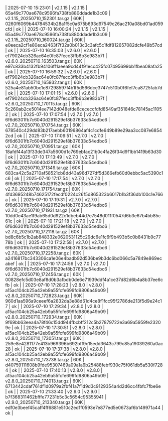 | 2025-07-10 15:23:01 | v2.1.15 | v2.1.15 | 65a49c770ae678c9596fa738fb880ddade1b3c09 | v2.1.15_20250710_152301.tar.gz | 60K | 0260f6069b44784534b28a1f5c0a675b693d97549c26ac210a08bd01ad059cfd | ok |
| 2025-07-10 16:00:24 | v2.1.15 | v2.1.15 | 65a49c770ae678c9596fa738fb880ddade1b3c09 | v2.1.15_20250710_160024.tar.gz | 60K | e0eeca2cf1e80eca2463f7f32a0b013c3c3afc5c1fdf812657082dcfe49b57cd | ok |
| 2025-07-10 16:35:03 | v2.6.0 | v2.6.0 | ef79024cb326ac64e0fc87fecc3ffb6b3e983b7f | v2.6.0_20250710_163503.tar.gz | 60K | e97c833b4132fb94106ff1aeea9cd44f91ecc425fc07495699bb1fbea08afa25 | ok |
| 2025-07-10 16:59:32 | v2.6.0 | v2.6.0 | ef79024cb326ac64e0fc87fecc3ffb6b3e983b7f | v2.6.0_20250710_165932.tar.gz | 60K | 525a4e81ab50bc1e87298597f4b1f5d566dce3747c510b0f6fef7ca8725fab7d | ok |
| 2025-07-10 17:01:15 | v2.6.0 | v2.6.0 | ef79024cb326ac64e0fc87fecc3ffb6b3e983b7f | v2.6.0_20250710_170115.tar.gz | 60K | 5c260ab2ce5014ee7142d048efde6cececcfdfd8549af351846c78145ac11052 | ok |
| 2025-07-10 17:07:54 | v2.7.0 | v2.7.0 | 6f6d6301fb7c6040d291529ef8b37633d54edbc6 | v2.7.0_20250710_170754.tar.gz | 60K | 678540c429dd83b217aebb60196864af4c1cdfe649b89e29aa3cc087e68542cd | ok |
| 2025-07-10 17:09:51 | v2.7.0 | v2.7.0 | 6f6d6301fb7c6040d291529ef8b37633d54edbc6 | v2.7.0_20250710_170951.tar.gz | 60K | 18afdf44a13f33de347a5600d1c769ebfac21b0c4fa26f34d9f1bb1419b63d30 | ok |
| 2025-07-10 17:13:49 | v2.7.0 | v2.7.0 | 6f6d6301fb7c6040d291529ef8b37633d54edbc6 | v2.7.0_20250710_171349.tar.gz | 60K | 683ca42c5a2710af58521cb8dd43a96d727df5d366efb60d0ebbc5ac5390c1c6 | ok |
| 2025-07-10 17:17:54 | v2.7.0 | v2.7.0 | 6f6d6301fb7c6040d291529ef8b37633d54edbc6 | v2.7.0_20250710_171754.tar.gz | 60K | 4fd3695248b74625172fecdf0224c26f5d865323b6017b1b3f36db100c1e766a | ok |
| 2025-07-10 17:19:31 | v2.7.0 | v2.7.0 | 6f6d6301fb7c6040d291529ef8b37633d54edbc6 | v2.7.0_20250710_171931.tar.gz | 60K | 10dd0e43ae1f9ab65d0d922c1dbeb44d7e7548d011f0547d6b3e67b4bb85c61c | ok |
| 2025-07-10 17:21:18 | v2.7.0 | v2.7.0 | 6f6d6301fb7c6040d291529ef8b37633d54edbc6 | v2.7.0_20250710_172118.tar.gz | 60K | bd8c6b5c1b2ab848332e0620531125c29dc6e1fc6f9b493b5c0b8431b9c7778b | ok |
| 2025-07-10 17:22:58 | v2.7.0 | v2.7.0 | 6f6d6301fb7c6040d291529ef8b37633d54edbc6 | v2.7.0_20250710_172258.tar.gz | 60K | a2416817bc343306ca1e06e4badb92d536be9b3dc6bd066c5a7849e869ecabef | ok |
| 2025-07-10 17:24:56 | v2.7.0 | v2.7.0 | 6f6d6301fb7c6040d291529ef8b37633d54edbc6 | v2.7.0_20250710_172456.tar.gz | 60K | 00828efc5d03e8af8d0b3afbdb0de6e71939ddf4a1ce37d82d6b4a8b37ee6cfb | ok |
| 2025-07-10 17:28:23 | v2.8.0 | v2.8.0 | a15ac104cb25a42eb9a55fcfe699fd9806a49b09 | v2.8.0_20250710_172823.tar.gz | 60K | 960d1aa596a9ceeef6a2832da3e88d61d4ce8f1fcc95f2786de213f5d9e24c17 | ok |
| 2025-07-10 17:29:34 | v2.8.0 | v2.8.0 | a15ac104cb25a42eb9a55fcfe699fd9806a49b09 | v2.8.0_20250710_172934.tar.gz | 60K | 9f69bb63eea4a78f46c15dd944fbcbff212c5b27879722e3a69a5959fe23209e | ok |
| 2025-07-10 17:30:51 | v2.8.0 | v2.8.0 | a15ac104cb25a42eb9a55fcfe699fd9806a49b09 | v2.8.0_20250710_173051.tar.gz | 60K | 259e8e4281177e413b969396b692bff9c15edd3643c799c85a19039260a0ac28 | ok |
| 2025-07-10 17:37:38 | v2.8.0 | v2.8.0 | a15ac104cb25a42eb9a55fcfe699fd9806a49b09 | v2.8.0_20250710_173738.tar.gz | 60K | d40759111608b9fde95307469a09a1a9b25488febf930c75f061db5a530f7284 | ok |
| 2025-07-10 17:40:13 | v2.8.0 | v2.8.0 | a15ac104cb25a42eb9a55fcfe699fd9806a49b09 | v2.8.0_20250710_174013.tar.gz | 60K | 6713442cdaf761df1d0979a2fbf41a7f1d9d3c9129354a4d2d6cc4fbfc7fbe6e | ok |
| 2025-07-10 21:33:40 | v2.9.0 | v2.9.0 | b7f368311462bfffe77231b5c3c5654c95355941 | v2.9.0_20250710_213340.tar.gz | 60K | edf0e3beef45caff4ff6881e510c2ed1f0593e7e877ed5e0673af6b149971a44 | ok |
